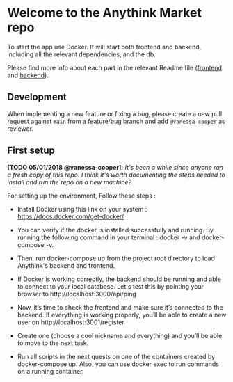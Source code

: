 # Welcome to the Anythink Market repo

To start the app use Docker. It will start both frontend and backend, including all the relevant dependencies, and the db.

Please find more info about each part in the relevant Readme file ([frontend](frontend/readme.md) and [backend](backend/README.md)).

## Development

When implementing a new feature or fixing a bug, please create a new pull request against `main` from a feature/bug branch and add `@vanessa-cooper` as reviewer.

## First setup

**[TODO 05/01/2018 @vanessa-cooper]:** _It's been a while since anyone ran a fresh copy of this repo. I think it's worth documenting the steps needed to install and run the repo on a new machine?_

For setting up the environment, Follow these steps :

* Install Docker using this link on your system : https://docs.docker.com/get-docker/

* You can verify if the docker is installed successfully and running. By running the following command in your terminal :
docker -v and docker-compose -v.

* Then, run docker-compose up from the project root directory to load Anythink's backend and frontend.

* If Docker is working correctly, the backend should be running and able to connect to your local database. Let's test this by pointing your browser to http://localhost:3000/api/ping

* Now, it’s time to check the frontend and make sure it’s connected to the backend. If everything is working properly, you’ll be able to create a new user on http://localhost:3001/register

* Create one (choose a cool nickname and everything) and you’ll be able to move to the next task.

* Run all scripts in the next quests on one of the containers created by docker-compose up.  Also, you can use docker exec to run commands on a running container.